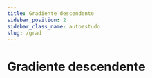 ```yaml
---
title: Gradiente descendente
sidebar_position: 2
sidebar_class_name: autoestudo
slug: /grad
---
```


# Gradiente descendente
